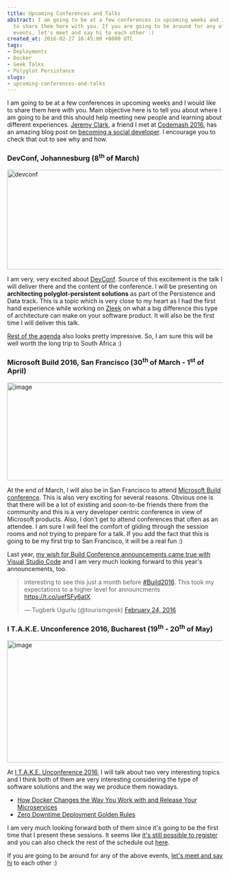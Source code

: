 ```yaml
---
title: Upcoming Conferences and Talks
abstract: I am going to be at a few conferences in upcoming weeks and I would like
  to share them here with you. If you are going to be around for any of the below
  events, let's meet and say hi to each other :)
created_at: 2016-02-27 16:45:00 +0000 UTC
tags:
- Deployments
- Docker
- Geek Talks
- Polyglot Persistance
slugs:
- upcoming-conferences-and-talks
---
```


<p>I am going to be at a few conferences in upcoming weeks and I would like to share them here with you. Main objective here is to tell you about where I am going to be and this should help meeting new people and learning about different experiences. <a href="https://twitter.com/jeremybytes">Jeremy Clark</a>, a friend I met at <a href="http://www.tugberkugurlu.com/archive/my-summary-of-codemash-2016">Codemash 2016</a>, has an amazing blog post on <a href="http://jeremybytes.blogspot.co.uk/2014/12/becoming-social-developer-guide-for.html">becoming a social developer</a>. I encourage you to check that out to see why and how.</p> <h3>DevConf, Johannesburg (8<sup>th</sup> of March)</h3> <p><a href="https://tugberkugurlu.blob.core.windows.net/bloggyimages/2a585442-038c-44bd-8633-e7e124b1efd8.png"><img title="devconf" style="border-left-width: 0px; border-right-width: 0px; background-image: none; border-bottom-width: 0px; padding-top: 0px; padding-left: 0px; display: inline; padding-right: 0px; border-top-width: 0px" border="0" alt="devconf" src="https://tugberkugurlu.blob.core.windows.net/bloggyimages/26dd1138-9c7b-466d-a21c-7be92137293a.png" width="644" height="233"></a></p> <p>I am very, very excited about <a href="http://www.devconf.co.za/">DevConf</a>. Source of this excitement is the talk I will deliver there and the content of the conference. I will be presenting on <strong>architecting polyglot-persistent solutions</strong> as part of the Persistence and Data track. This is a topic which is very close to my heart as I had the first hand experience while working on <a href="http://zleek.com">Zleek</a> on what a big difference this type of architecture can make on your software product. It will also be the first time I will deliver this talk.</p> <p><a href="http://www.devconf.co.za/#speakers">Rest of the agenda</a> also looks pretty impressive. So, I am sure this will be well worth the long trip to South Africa :)</p> <h3>Microsoft Build 2016, San Francisco (30<sup>th</sup> of March - 1<sup>st</sup> of April)</h3> <p><a href="https://tugberkugurlu.blob.core.windows.net/bloggyimages/6f68f35b-a7fe-411a-bc86-512fd4cbd03e.png"><img title="image" style="border-left-width: 0px; border-right-width: 0px; background-image: none; border-bottom-width: 0px; padding-top: 0px; padding-left: 0px; display: inline; padding-right: 0px; border-top-width: 0px" border="0" alt="image" src="https://tugberkugurlu.blob.core.windows.net/bloggyimages/a64148fc-cae2-4e46-8d7f-e59c82dfc787.png" width="644" height="229"></a></p> <p>At the end of March, I will also be in San Francisco to attend <a href="http://build.microsoft.com/">Microsoft Build conference</a>. This is also very exciting for several reasons. Obvious one is that there will be a lot of existing and soon-to-be friends there from the community and this is a very developer centric conference in view of Microsoft products. Also, I don't get to attend conferences that often as an attendee. I am sure I will feel the comfort of gliding through the session rooms and not trying to prepare for a talk. If you add the fact that this is going to be my first trip to San Francisco, it will be a real fun :)</p> <p>Last year, <a href="http://www.tugberkugurlu.com/archive/first-hours-with-visual-studio-code-on-mac-and-windows">my wish for Build Conference announcements came true with Visual Studio Code</a> and I am very much looking forward to this year's announcements, too.</p> <blockquote class="twitter-tweet" data-lang="en"> <p lang="en" dir="ltr">interesting to see this just a month before <a href="https://twitter.com/hashtag/Build2016?src=hash">#Build2016</a>. This took my expectations to a higher level for announcments <a href="https://t.co/uefSFy6atX">https://t.co/uefSFy6atX</a></p>— Tugberk Ugurlu (@tourismgeek) <a href="https://twitter.com/tourismgeek/status/702576763021324288">February 24, 2016</a></blockquote> <h3>I T.A.K.E. Unconference 2016, Bucharest (19<sup>th</sup> - 20<sup>th</sup> of May)</h3> <p><a href="https://tugberkugurlu.blob.core.windows.net/bloggyimages/24079636-3483-4424-8c22-eb011d3cfb2c.png"><img title="image" style="border-left-width: 0px; border-right-width: 0px; background-image: none; border-bottom-width: 0px; padding-top: 0px; padding-left: 0px; display: inline; padding-right: 0px; border-top-width: 0px" border="0" alt="image" src="https://tugberkugurlu.blob.core.windows.net/bloggyimages/16d5f0e0-736f-480b-a875-3f467a7b34a6.png" width="644" height="285"></a></p> <p>At <a href="http://itakeunconf.com/">I T.A.K.E. Unconference 2016</a>, I will talk about two very interesting topics and I think both of them are very interesting considering the type of software solutions and the way we produce them nowadays.</p> <ul> <li><a href="http://itakeunconf.com/sessions/how-docker-changes-the-way-you-work-with-and-release-your-microservices/">How Docker Changes the Way You Work with and Release Your Microservices</a></li> <li><a href="http://itakeunconf.com/sessions/zero-downtime-deployment-golden-rules/">Zero Downtime Deployment Golden Rules</a></li></ul> <p>I am very much looking forward both of them since it's going to be the first time that I present these sessions. It seems like <a href="http://itakeunconf.com/register/">it's still possible to register</a> and you can also check the rest of the schedule out <a href="http://itakeunconf.com/schedule/">here</a>.</p> <p>If you are going to be around for any of the above events, <a href="https://twitter.com/tourismgeek">let's meet and say hi</a> to each other :)</p>  